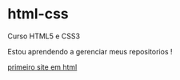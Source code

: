 # html-css
 Curso HTML5 e CSS3

Estou aprendendo a gerenciar meus repositorios !

<a href="https://lawlietry.github.io/html-css/exercicios/ex001">primeiro site em html</a>